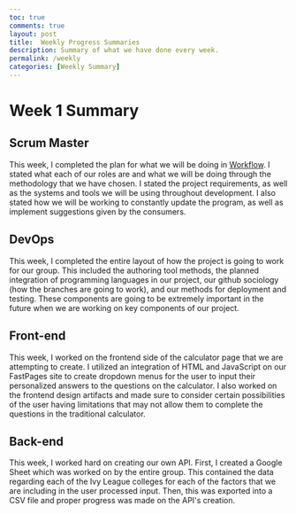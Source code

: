 ```yaml
---
toc: true
comments: true
layout: post
title:  Weekly Progress Summaries
description: Summary of what we have done every week.
permalink: /weekly
categories: [Weekly Summary]
---
```


# Week 1 Summary

## Scrum Master
>
This week, I completed the plan for what we will be doing in [Workflow](https://davidvasilev1.github.io/group-project/about/). I stated what each of our roles are and what we will be doing through the methodology that we have chosen. I stated the project requirements, as well as the systems and tools we will be using throughout development. I also stated how we will be working to constantly update the program, as well as implement suggestions given by the consumers.
 
## DevOps
>
This week, I completed the entire layout of how the project is going to work for our group. This included the authoring tool methods, the planned integration of programming languages in our project, our github sociology (how the branches are going to work), and our methods for deployment and testing. These components are going to be extremely important in the future when we are working on key components of our project. 

## Front-end
>
This week, I worked on the frontend side of the calculator page that we are attempting to create. I utilized an integration of HTML and JavaScript on our FastPages site to create dropdown menus for the user to input their personalized answers to the questions on the calculator. I also worked on the frontend design artifacts and made sure to consider certain possibilities of the user having limitations that may not allow them to complete the questions in the traditional calculator.

## Back-end
>
This week, I worked hard on creating our own API. First, I created a Google Sheet which was worked on by the entire group. This contained the data regarding each of the Ivy League colleges for each of the factors that we are including in the user processed input. Then, this was exported into a CSV file and proper progress was made on the API's creation. 